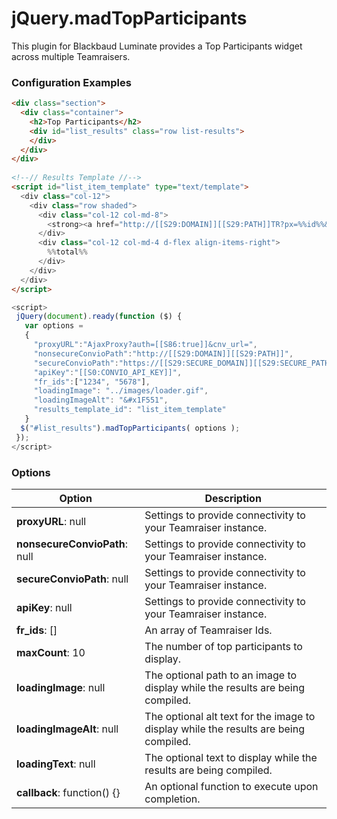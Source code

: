 # jQuery.madTopParticipants

This plugin for Blackbaud Luminate provides a Top Participants widget across multiple Teamraisers.

### Configuration Examples
```html
<div class="section">                                                                                                          
  <div class="container">                                                                                                      
    <h2>Top Participants</h2>                                                                                                  
    <div id="list_results" class="row list-results">                                                                           
    </div>                                                                                                                     
  </div>                                                                                                                       
</div>                                                                                                                         
                                                                                                                               
<!--// Results Template //-->                                                                                                  
<script id="list_item_template" type="text/template">                                                                          
  <div class="col-12">                                                                                                         
    <div class="row shaded">                                                                                                   
      <div class="col-12 col-md-8">                                                                                            
        <strong><a href="http://[[S29:DOMAIN]][[S29:PATH]]TR?px=%%id%%&pg=personal&fr_id=%%fr_id%%">%%name%%</a></strong><br />
      </div>                                                                                                                   
      <div class="col-12 col-md-4 d-flex align-items-right">                                                                   
        %%total%%                                                                                                              
      </div>                                                                                                                   
    </div>                                                                                                                     
  </div>                                                                                                                       
</script>                                                                                                                      
```
```javascript
<script>                                                                                                                       
 jQuery(document).ready(function ($) {                                                                                         
   var options =                                                                                                               
   {                                                                                                                           
     "proxyURL":"AjaxProxy?auth=[[S86:true]]&cnv_url=",                                                                        
     "nonsecureConvioPath":"http://[[S29:DOMAIN]][[S29:PATH]]",                                                                
     "secureConvioPath":"https://[[S29:SECURE_DOMAIN]][[S29:SECURE_PATH]]",                                                    
     "apiKey":"[[S0:CONVIO_API_KEY]]",                                                                                         
     "fr_ids":["1234", "5678"],                                                                                                
     "loadingImage": "../images/loader.gif",                                                                                   
     "loadingImageAlt": "&#x1F551",                                                                                            
     "results_template_id": "list_item_template"                                                                               
   }                                                                                                                           
  $("#list_results").madTopParticipants( options );                                                                            
 });                                                                                                                           
</script>                                                                                                                      
```
### Options

Option | Description
------ | -------------
**proxyURL**: null | Settings to provide connectivity to your Teamraiser instance.
**nonsecureConvioPath**: null | Settings to provide connectivity to your Teamraiser instance.
**secureConvioPath**: null | Settings to provide connectivity to your Teamraiser instance.
**apiKey**: null | Settings to provide connectivity to your Teamraiser instance.
**fr_ids**: [] | An array of Teamraiser Ids.
**maxCount**: 10 | The number of top participants to display.
**loadingImage**: null | The optional path to an image to display while the results are being compiled.
**loadingImageAlt**: null | The optional alt text for the image to display while the results are being compiled.
**loadingText**: null | The optional text to display while the results are being compiled.
**callback**: function() {} | An optional function to execute upon completion.
